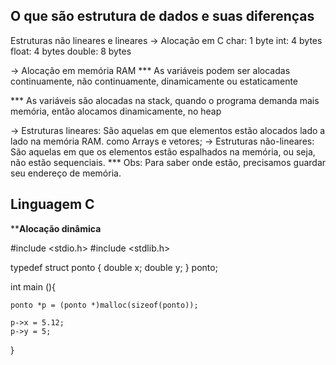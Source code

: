 ## O que são estrutura de dados e suas diferenças

Estruturas não lineares e lineares
-> Alocação em C
char: 1 byte 
int: 4 bytes
float: 4 bytes
double: 8 bytes

-> Alocação em memória RAM
*** As variáveis podem ser alocadas continuamente, não continuamente, dinamicamente ou estaticamente

*** As variáveis são alocadas na stack, quando o programa demanda mais memória, então alocamos dinamicamente, no heap

-> Estruturas lineares: São aquelas em que elementos estão alocados lado a lado na memória RAM. como Arrays e vetores;
-> Estruturas não-lineares: São aquelas em que os elementos estão espalhados na memória, ou seja, não estão sequenciais.
*** Obs: Para saber onde estão, precisamos guardar seu endereço de memória.


## Linguagem C

****Alocação dinâmica**

#include <stdio.h>
#include <stdlib.h>

typedef struct ponto {
    double x;
    double y;
} ponto;


int main (){

    ponto *p = (ponto *)malloc(sizeof(ponto));

    p->x = 5.12;
    p->y = 5;

}











